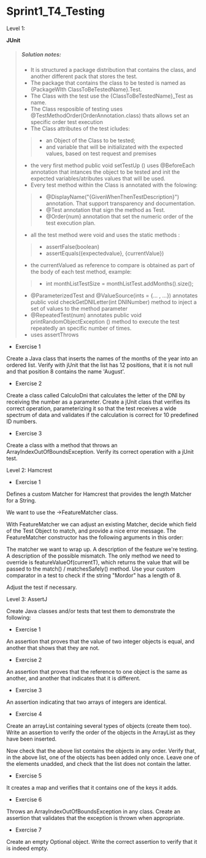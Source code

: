 # Sprint1_T4_Testing

Level 1: 

**JUnit**

> ##### Solution notes:
> - It is structured a package distribution that contains the class, and another different pack that stores the test.
> - The package that contains the class to be tested is named as {PackageWIth ClassToBeTestedName}.Test.
> - The Class with the test use the {ClassToBeTestedName}_Test as name.
> - The Class resposible of testing uses @TestMethodOrder(OrderAnnotation.class) thats allows set an specific order test execution
> - The Class attributes of the test icludes: 
>> - an Object of the Class to be tested; 
>> - and variable that will be initializated with the expected values, based on test request and premises
> - the very first method public void setTestUp () uses @BeforeEach annotation that intances the object to be tested and init the expected variables/atributes values that will be used.
> - Every test method within the Class is annotated with the folowing: 
>> - @DisplayName("{GivenWhenThenTestDescription}") annotation. That support transparency and documentation.
>> - @Test annotation that sign the method as Test.
>> - @Order{num} annotation that set the numeric order of the test execution plan.
> - all the test method were void and uses the static methods :
>> - assertFalse(boolean)
>> - assertEquals({expectedvalue}, {currentValue})
> - the currentValued as reference to compare is obtained as part of the body of each test method, example:
>> - int monthListTestSize = monthListTest.addMonths().size();
> - @ParameterizedTest and @ValueSource(ints = {... , ...}) annotates public void checkGetDNILetter(int DNINumber) method to inject a set of values to the method parameter
> - @RepeatedTest(num) annotates public void printRandomObjectException () method to execute the test repeatedly an specific number of times.
> - uses assertThrows

- Exercise 1

Create a Java class that inserts the names of the months of the year into an ordered list.
Verify with jUnit that the list has 12 positions, that it is not null and that position 8 contains the name 'August'.

- Exercise 2

Create a class called CalculoDni that calculates the letter of the DNI by receiving the number as a parameter.
Create a jUnit class that verifies its correct operation, parameterizing it so that the test receives a wide spectrum of data and validates if the calculation is correct for 10 predefined ID numbers.

- Exercise 3

Create a class with a method that throws an ArrayIndexOutOfBoundsException.
Verify its correct operation with a jUnit test.


Level 2: Hamcrest

- Exercise 1

Defines a custom Matcher for Hamcrest that provides the length Matcher for a String.

We want to use the ->FeatureMatcher class.

With FeatureMatcher we can adjust an existing Matcher, decide which field of the Test Object to match, and provide a nice error message. The FeatureMatcher constructor has the following arguments in this order:

The matcher we want to wrap up.
A description of the feature we're testing.
A description of the possible mismatch.
The only method we need to override is featureValueOf(currentT), which returns the value that will be passed to the match() / matchesSafely() method. Use your custom comparator in a test to check if the string "Mordor" has a length of 8.

Adjust the test if necessary.


Level 3: AssertJ

Create Java classes and/or tests that test them to demonstrate the following:

- Exercise 1

An assertion that proves that the value of two integer objects is equal, and another that shows that they are not.

- Exercise 2

An assertion that proves that the reference to one object is the same as another, and another that indicates that it is different.

- Exercise 3

An assertion indicating that two arrays of integers are identical.

- Exercise 4

Create an arrayList containing several types of objects (create them too). Write an assertion to verify the order of the objects in the ArrayList as they have been inserted.

Now check that the above list contains the objects in any order.
Verify that, in the above list, one of the objects has been added only once. Leave one of the elements unadded, and check that the list does not contain the latter.

- Exercise 5

It creates a map and verifies that it contains one of the keys it adds.

- Exercise 6

Throws an ArrayIndexOutOfBoundsException in any class. Create an assertion that validates that the exception is thrown when appropriate.

- Exercise 7

Create an empty Optional object. Write the correct assertion to verify that it is indeed empty. 